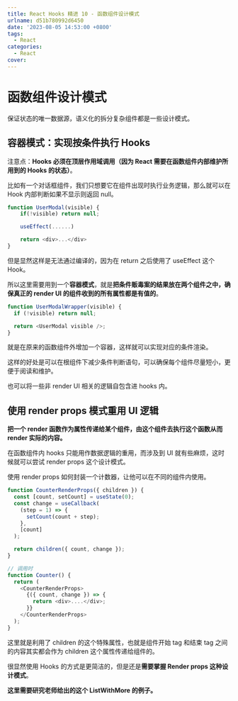 ```yaml
---
title: React Hooks 精进 10 - 函数组件设计模式
urlname: d51b780992d6450
date: '2023-08-05 14:53:00 +0800'
tags:
  - React
categories:
  - React
cover:
---
```


# 函数组件设计模式

保证状态的唯一数据源，语义化的拆分复杂组件都是一些设计模式。

## 容器模式：实现按条件执行 Hooks

注意点：**Hooks 必须在顶层作用域调用（因为 React 需要在函数组件内部维护所用到的 Hooks 的状态）**。

比如有一个对话框组件，我们只想要它在组件出现时执行业务逻辑，那么就可以在 Hook 内部判断如果不显示则返回 null。

```typescript
function UserModal(visible) {
	if(!visible) return null;

	useEffect(......)

	return <div>...</div>
}
```

但是显然这样是无法通过编译的，因为在 return 之后使用了 useEffect 这个 Hook。

所以这里需要用到一个**容器模式**，就是**把条件贩毒案的结果放在两个组件之中，确保真正的 render UI 的组件收到的所有属性都是有值的**。

```typescript
function UserModalWrapper(visible) {
  if (!visible) return null;

  return <UserModal visible />;
}
```

就是在原来的函数组件外增加一个容器，这样就可以实现对应的条件渲染。

这样的好处是可以在根组件下减少条件判断语句，可以确保每个组件尽量短小，更便于阅读和维护。

也可以将一些非 render UI 相关的逻辑自包含进 hooks 内。

## 使用 render props 模式重用 UI 逻辑

**把一个 render 函数作为属性传递给某个组件，由这个组件去执行这个函数从而 render 实际的内容。**

在函数组件内 hooks 只能用作数据逻辑的重用，而涉及到 UI 就有些麻烦，这时候就可以尝试 render props 这个设计模式。

使用 render props 如何封装一个计数器，让他可以在不同的组件内使用。

```typescript
function CounterRenderProps({ children }) {
  const [count, setCount] = useState(0);
  const change = useCallback(
    (step = 1) => {
      setCount(count + step);
    },
    [count]
  );

  return children({ count, change });
}
```

```typescript
// 调用时
function Counter() {
  return (
    <CounterRenderProps>
      {({ count, change }) => {
        return <div>....</div>;
      }}
    </CounterRenderProps>
  );
}
```

这里就是利用了 children 的这个特殊属性，也就是组件开始 tag 和结束 tag 之间的内容其实都会作为 children 这个属性传递给组件的。

很显然使用 Hooks 的方式是更简洁的，但是还是**需要掌握 Render props 这种设计模式**。

**这里需要研究老师给出的这个 ListWithMore 的例子。**
